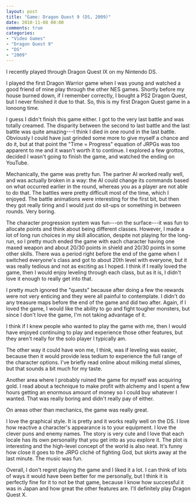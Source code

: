 ```yaml
---
layout: post
title: "Game: Dragon Quest 9 (DS, 2009)"
date: 2010-11-08 00:00
comments: true
categories:
- "Video Games"
- "Dragon Quest 9"
- "DS"
- "2009"
---
```


I recently played through Dragon Quest IX on my Nintendo DS.

I played the first Dragon Warrior game when I was young and
watched a good friend of mine play through the other NES
games. Shortly before my house burned down, if I remember
correctly, I bought a PS2 Dragon Quest, but I never finished it
due to that. So, this is my first Dragon Quest game in a lonoong
time.

I guess I didn't finish this game either. I got to the very
last battle and was totally creamed. The disparity between the
second to last battle and the last battle was quite amazing---I
think I died in one round in the last battle. Obviously I could
have just grinded some more to give myself a chance and do it, but
at that point the "Time = Progress" equation of JRPGs was too
apparent to me and it wasn't worth it to continue. I explored a
few grottos, decided I wasn't going to finish the game, and
watched the ending on YouTube.

Mechanically, the game was pretty fun. The partner AI worked
really well, and was actually broken in a way: the AI could change
its commands based on what occurred earlier in the round, whereas
you as a player are not able to do that. The battles were pretty
difficult most of the time, which I enjoyed. The battle animations
were interesting for the first bit, but then they got really
tiring and I would just do sit-ups or something in between
rounds. Very boring.

The character progression system was fun---on the surface---it
was fun to allocate points and think about being different
classes. However, I made a lot of long run choices in my skill
allocation, despite not playing for the long-run, so I pretty much
ended the game with each character having one maxed weapon and
about 20/30 points in shield and 20/30 points in some other
skills. There was a period right before the end of the game when I
switched everyone's class and got to about 20th level with
everyone, but it was really tedious and not as exciting as I
hoped. I think if I really loved the game, then I would enjoy
leveling through each class, but as it is, I didn't love it enough
to really get into that.

I pretty much ignored the "quests" because after doing a few
the rewards were not very enticing and they were all painful to
contemplate. I didn't do any treasure maps before the end of the
game and did two after. Again, if I loved the game, I would like
the ability to go and fight tougher monsters, but since I don't
love the game, I'm not taking advantage of it.

I think if I knew people who wanted to play the game with me,
then I would have enjoyed continuing to play and experience those
other features, but they aren't really for the solo player I
typically am.

The other way it could have won me, I think, was if leveling
was easier, because then it would provide less tedium to
experience the full range of the character options. I've briefly
read online about milking metal slimes, but that sounds a bit much
for my taste.

Another area where I probably ruined the game for myself was
acquiring gold. I read about a technique to make profit with
alchemy and I spent a few hours getting an enormous amount of
money so I could buy whatever I wanted. That was really boring and
didn't really pay of either.

On areas other than mechanics, the game was really great.

I love the graphical style. It is pretty and it works really
well on the DS. I love how reactive a character's appearance is to
your equipment. I love the clever puns and enemy names. The story
is very cute and I love that each locale has its own personality
that you get into as you explore it. The plot is interesting and
the high-level concept of the world is also neat. It's funny how
close it goes to the JRPG cliché of fighting God, but skirts away
at the last minute. The music was fun.

Overall, I don't regret playing the game and I liked it a
lot. I can think of lots of ways it would have been better for me
personally, but I think it is perfectly fine for it to not be that
game, because I know how successful it was in Japan and how great
the other features are. I'll definitely play Dragon Quest
X.
